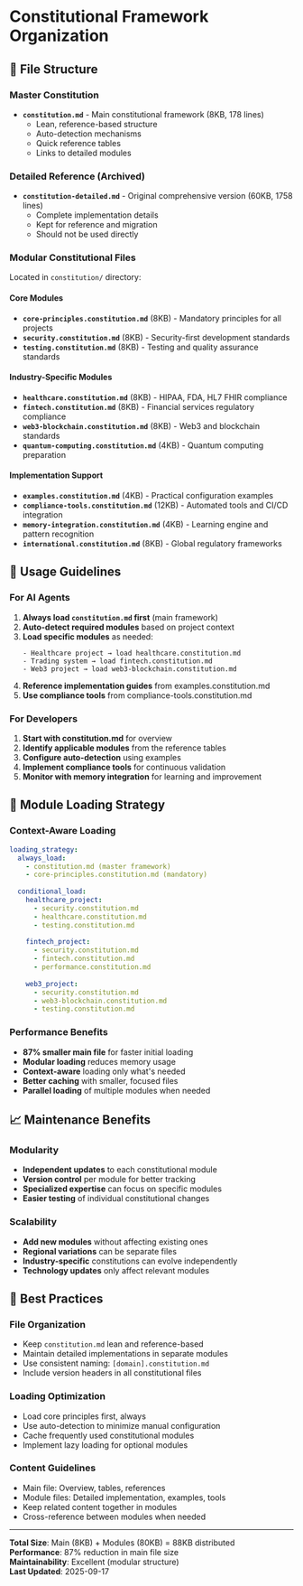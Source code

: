 # Constitutional Framework Organization

## 📁 **File Structure**

### **Master Constitution**
- **`constitution.md`** - Main constitutional framework (8KB, 178 lines)
  - Lean, reference-based structure
  - Auto-detection mechanisms
  - Quick reference tables
  - Links to detailed modules

### **Detailed Reference (Archived)**
- **`constitution-detailed.md`** - Original comprehensive version (60KB, 1758 lines)
  - Complete implementation details
  - Kept for reference and migration
  - Should not be used directly

### **Modular Constitutional Files**
Located in `constitution/` directory:

#### **Core Modules**
- **`core-principles.constitution.md`** (8KB) - Mandatory principles for all projects
- **`security.constitution.md`** (8KB) - Security-first development standards
- **`testing.constitution.md`** (8KB) - Testing and quality assurance standards

#### **Industry-Specific Modules**
- **`healthcare.constitution.md`** (8KB) - HIPAA, FDA, HL7 FHIR compliance
- **`fintech.constitution.md`** (8KB) - Financial services regulatory compliance
- **`web3-blockchain.constitution.md`** (8KB) - Web3 and blockchain standards
- **`quantum-computing.constitution.md`** (4KB) - Quantum computing preparation

#### **Implementation Support**
- **`examples.constitution.md`** (4KB) - Practical configuration examples
- **`compliance-tools.constitution.md`** (12KB) - Automated tools and CI/CD integration
- **`memory-integration.constitution.md`** (4KB) - Learning engine and pattern recognition
- **`international.constitution.md`** (8KB) - Global regulatory frameworks

## 🚀 **Usage Guidelines**

### **For AI Agents**
1. **Always load `constitution.md` first** (main framework)
2. **Auto-detect required modules** based on project context
3. **Load specific modules** as needed:
   ```
   - Healthcare project → load healthcare.constitution.md
   - Trading system → load fintech.constitution.md
   - Web3 project → load web3-blockchain.constitution.md
   ```
4. **Reference implementation guides** from examples.constitution.md
5. **Use compliance tools** from compliance-tools.constitution.md

### **For Developers**
1. **Start with constitution.md** for overview
2. **Identify applicable modules** from the reference tables
3. **Configure auto-detection** using examples
4. **Implement compliance tools** for continuous validation
5. **Monitor with memory integration** for learning and improvement

## 🔄 **Module Loading Strategy**

### **Context-Aware Loading**
```yaml
loading_strategy:
  always_load:
    - constitution.md (master framework)
    - core-principles.constitution.md (mandatory)
  
  conditional_load:
    healthcare_project:
      - security.constitution.md
      - healthcare.constitution.md
      - testing.constitution.md
    
    fintech_project:
      - security.constitution.md
      - fintech.constitution.md
      - performance.constitution.md
    
    web3_project:
      - security.constitution.md
      - web3-blockchain.constitution.md
      - testing.constitution.md
```

### **Performance Benefits**
- **87% smaller main file** for faster initial loading
- **Modular loading** reduces memory usage
- **Context-aware** loading only what's needed
- **Better caching** with smaller, focused files
- **Parallel loading** of multiple modules when needed

## 📈 **Maintenance Benefits**

### **Modularity**
- **Independent updates** to each constitutional module
- **Version control** per module for better tracking
- **Specialized expertise** can focus on specific modules
- **Easier testing** of individual constitutional changes

### **Scalability**
- **Add new modules** without affecting existing ones
- **Regional variations** can be separate files
- **Industry-specific** constitutions can evolve independently
- **Technology updates** only affect relevant modules

## 🎯 **Best Practices**

### **File Organization**
- Keep `constitution.md` lean and reference-based
- Maintain detailed implementations in separate modules
- Use consistent naming: `[domain].constitution.md`
- Include version headers in all constitutional files

### **Loading Optimization**
- Load core principles first, always
- Use auto-detection to minimize manual configuration
- Cache frequently used constitutional modules
- Implement lazy loading for optional modules

### **Content Guidelines**
- Main file: Overview, tables, references
- Module files: Detailed implementation, examples, tools
- Keep related content together in modules
- Cross-reference between modules when needed

---

**Total Size**: Main (8KB) + Modules (80KB) = 88KB distributed  
**Performance**: 87% reduction in main file size  
**Maintainability**: Excellent (modular structure)  
**Last Updated**: 2025-09-17